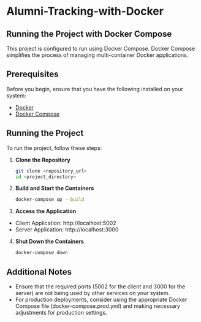 # Alumni-Tracking-with-Docker
## Running the Project with Docker Compose

This project is configured to run using Docker Compose. Docker Compose simplifies the process of managing multi-container Docker applications.

## Prerequisites

Before you begin, ensure that you have the following installed on your system:

- [Docker](https://docs.docker.com/get-docker/)
- [Docker Compose](https://docs.docker.com/compose/install/)

## Running the Project

To run the project, follow these steps:

1. **Clone the Repository**

   ```bash
   git clone <repository_url>
   cd <project_directory>

2. **Build and Start the Containers**

   ```bash
   docker-compose up --build
3. **Access the Application**
  - Client Application: http://localhost:5002
  - Server Application: http://localhost:3000
4. **Shut Down the Containers**

   ```bash
   docker-compose down

## Additional Notes
- Ensure that the required ports (5002 for the client and 3000 for the server) are not being used by other services on your system.
- For production deployments, consider using the appropriate Docker Compose file (docker-compose.prod.yml) and making necessary adjustments for production settings.
